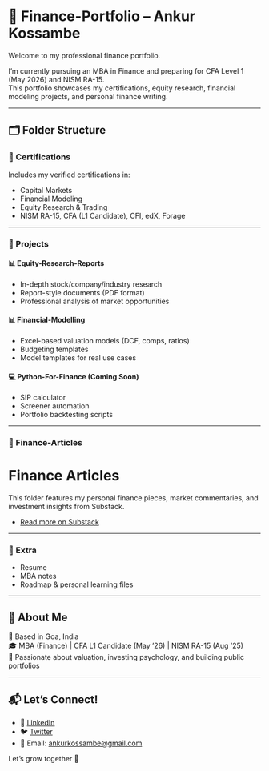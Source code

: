 # 📁 Finance-Portfolio – Ankur Kossambe

Welcome to my professional finance portfolio.

I’m currently pursuing an MBA in Finance and preparing for CFA Level 1 (May 2026) and NISM RA-15.  
This portfolio showcases my certifications, equity research, financial modeling projects, and personal finance writing.

---

## 🗂 Folder Structure

### 📄 Certifications
Includes my verified certifications in:
- Capital Markets
- Financial Modeling
- Equity Research & Trading
- NISM RA-15, CFA (L1 Candidate), CFI, edX, Forage

---

### 📁 Projects

#### 📊 Equity-Research-Reports
- In-depth stock/company/industry research  
- Report-style documents (PDF format)  
- Professional analysis of market opportunities  

#### 📊 Financial-Modelling
- Excel-based valuation models (DCF, comps, ratios)  
- Budgeting templates  
- Model templates for real use cases  

#### 💻 Python-For-Finance (Coming Soon)
- SIP calculator  
- Screener automation  
- Portfolio backtesting scripts  

---

### 📝 Finance-Articles
# Finance Articles
This folder features my personal finance pieces, market commentaries, and investment insights from Substack.  
- [Read more on Substack](https://moneymirth.substack.com)

---

### 📂 Extra
- Resume  
- MBA notes  
- Roadmap & personal learning files  

---

## 🚀 About Me
📍 Based in Goa, India  
🎓 MBA (Finance) | CFA L1 Candidate (May ’26) | NISM RA-15 (Aug ’25)  
🧠 Passionate about valuation, investing psychology, and building public portfolios

---

## 📬 Let’s Connect!
- 🔗 [LinkedIn](https://www.linkedin.com/in/contactankurkossambe)  
- 🐦 [Twitter](https://twitter.com/AnkurKossambe)  
- 📧 Email: ankurkossambe@gmail.com

Let’s grow together 🚀
